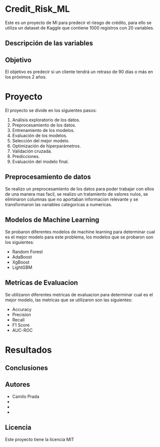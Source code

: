 # Credit_Risk_ML

Este es un proyecto de Ml para predecir el riesgo de crédito, para ello se utiliza un dataset de Kaggle que contiene 1000 registros con 20 variables. 

## Descripción de las variables

## Objetivo
El objetivo es predecir si un cliente tendrá un retraso de 90 días o más en los próximos 2 años.

# Proyecto
El proyecto se divide en los siguientes pasos:
1. Análisis exploratorio de los datos.
2. Preprocesamiento de los datos.
3. Entrenamiento de los modelos.
4. Evaluación de los modelos.
5. Selección del mejor modelo.
6. Optimización de hiperparámetros.
7. Validación cruzada.
8. Predicciones.
9. Evaluación del modelo final.

## Preprocesamiento de datos

Se realizo un preprocesamiento de los datos para poder trabajar con ellos de una manera mas facil, se realizo un tratamiento de valores nulos, se eliminaron columnas que no aportaban informacion relevante y se transformaron las variables categoricas a numericas.

## Modelos de Machine Learning

Se probaron diferentes modelos de machine learning para determinar cual es el mejor modelo para este problema, los modelos que se probaron son los siguientes:

- Random Forest
- AdaBoost
- XgBoost
- LightGBM

## Metricas de Evaluacion

Se utilizaron diferentes metricas de evaluacion para determinar cual es el mejor modelo, las metricas que se utilizaron son las siguientes:

- Accuracy
- Precision
- Recall
- F1 Score
- AUC-ROC

# Resultados


## Conclusiones

## Autores

- Camilo Prada
- 
-
-

## Licencia

Este proyecto tiene la licencia MIT
